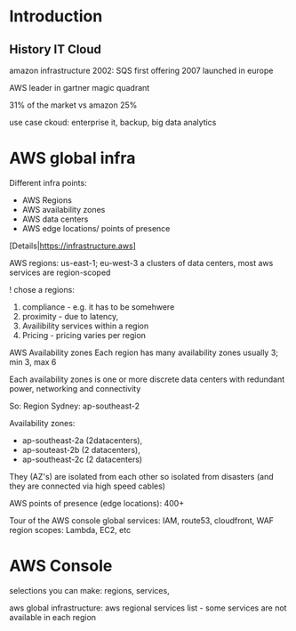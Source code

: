 # Introduction

## History IT Cloud
amazon infrastructure 2002: SQS first offering
2007 launched in europe

AWS leader in gartner magic quadrant

31% of the market vs amazon 25%

use case ckoud: enterprise it, backup, big data analytics

# AWS global infra
Different infra points:
  - AWS Regions
  - AWS availability zones
  - AWS data centers
  - AWS edge locations/ points of presence

[Details|https://infrastructure.aws]

AWS regions: us-east-1; eu-west-3 
a clusters of data centers, most aws services are region-scoped

! chose a regions:
1) compliance - e.g. it has to be somehwere
2) proximity - due to latency, 
3) Availibility services within a region
4) Pricing - pricing varies per region

AWS Availability zones
Each region has many availability zones usually 3; min 3, max 6

Each availability zones is one or more discrete data centers with redundant power, networking and connectivity

So: Region Sydney: ap-southeast-2

Availability zones:
  - ap-southeast-2a (2datacenters), 
  - ap-souteast-2b (2 datacenters), 
  - ap-southeast-2c (2 datacenters)

They (AZ's) are isolated from each other so isolated from disasters (and they are connected via high speed cables)

AWS points of presence (edge locations): 400+ 

Tour of the AWS console 
global services: IAM, route53, cloudfront, WAF
region scopes: Lambda, EC2, etc

# AWS Console
selections you can make: 
regions, services, 

aws global infrastructure: aws regional services list 
    - some services are not available in each region